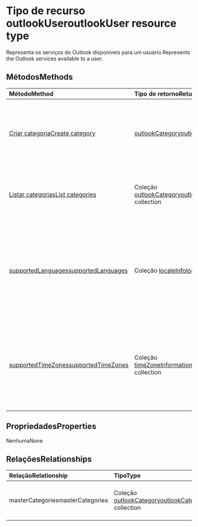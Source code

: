 # <a name="outlookuser-resource-type"></a><span data-ttu-id="23224-101">Tipo de recurso outlookUser</span><span class="sxs-lookup"><span data-stu-id="23224-101">outlookUser resource type</span></span>


<span data-ttu-id="23224-102">Representa os serviços do Outlook disponíveis para um usuário.</span><span class="sxs-lookup"><span data-stu-id="23224-102">Represents the Outlook services available to a user.</span></span>


## <a name="methods"></a><span data-ttu-id="23224-103">Métodos</span><span class="sxs-lookup"><span data-stu-id="23224-103">Methods</span></span>

| <span data-ttu-id="23224-104">Método</span><span class="sxs-lookup"><span data-stu-id="23224-104">Method</span></span>           | <span data-ttu-id="23224-105">Tipo de retorno</span><span class="sxs-lookup"><span data-stu-id="23224-105">Return Type</span></span>    |<span data-ttu-id="23224-106">Descrição</span><span class="sxs-lookup"><span data-stu-id="23224-106">Description</span></span>|
|:---------------|:--------|:----------|
|[<span data-ttu-id="23224-107">Criar categoria</span><span class="sxs-lookup"><span data-stu-id="23224-107">Create category</span></span>](../api/outlookuser_post_mastercategories.md) | [<span data-ttu-id="23224-108">outlookCategory</span><span class="sxs-lookup"><span data-stu-id="23224-108">outlookCategory</span></span>](outlookcategory.md) |<span data-ttu-id="23224-109">Cria um objeto **outlookCategory** na lista mestra de categorias do usuário.</span><span class="sxs-lookup"><span data-stu-id="23224-109">Create an **outlookCategory** object in the user's master list of categories.</span></span>|
|[<span data-ttu-id="23224-110">Listar categorias</span><span class="sxs-lookup"><span data-stu-id="23224-110">List categories</span></span>](../api/outlookuser_list_mastercategories.md) | <span data-ttu-id="23224-111">Coleção [outlookCategory](outlookcategory.md)</span><span class="sxs-lookup"><span data-stu-id="23224-111">[outlookCategory](outlookcategory.md) collection</span></span> |<span data-ttu-id="23224-112">Obtém todas as categorias que foram definidas para o usuário.</span><span class="sxs-lookup"><span data-stu-id="23224-112">Get all the categories that have been defined for the user.</span></span>|
|[<span data-ttu-id="23224-113">supportedLanguages</span><span class="sxs-lookup"><span data-stu-id="23224-113">supportedLanguages</span></span>](../api/outlookuser_supportedlanguages.md) | <span data-ttu-id="23224-114">Coleção [localeInfo](localeinfo.md)</span><span class="sxs-lookup"><span data-stu-id="23224-114">[localeInfo](localeinfo.md) collection</span></span> | <span data-ttu-id="23224-115">Obtém a lista de localidades e idiomas com suporte para o usuário, conforme configurado no servidor de caixa de correio do usuário.</span><span class="sxs-lookup"><span data-stu-id="23224-115">Get the list of locales and languages that is supported for the user, as configured on the user's mailbox server.</span></span> |
|[<span data-ttu-id="23224-116">supportedTimeZones</span><span class="sxs-lookup"><span data-stu-id="23224-116">supportedTimeZones</span></span>](../api/outlookuser_supportedtimezones.md) | <span data-ttu-id="23224-117">Coleção [timeZoneInformation](timezoneinformation.md)</span><span class="sxs-lookup"><span data-stu-id="23224-117">[timeZoneInformation](timezoneinformation.md) collection</span></span> | <span data-ttu-id="23224-118">Obtém a lista de fusos horários com suporte para o usuário, conforme configurado no servidor de caixa de correio do usuário.</span><span class="sxs-lookup"><span data-stu-id="23224-118">Get the list of time zones that is supported for the user, as configured on the user's mailbox server.</span></span> |


## <a name="properties"></a><span data-ttu-id="23224-119">Propriedades</span><span class="sxs-lookup"><span data-stu-id="23224-119">Properties</span></span>
<span data-ttu-id="23224-120">Nenhuma</span><span class="sxs-lookup"><span data-stu-id="23224-120">None</span></span>

## <a name="relationships"></a><span data-ttu-id="23224-121">Relações</span><span class="sxs-lookup"><span data-stu-id="23224-121">Relationships</span></span>
| <span data-ttu-id="23224-122">Relação</span><span class="sxs-lookup"><span data-stu-id="23224-122">Relationship</span></span> | <span data-ttu-id="23224-123">Tipo</span><span class="sxs-lookup"><span data-stu-id="23224-123">Type</span></span>   |<span data-ttu-id="23224-124">Descrição</span><span class="sxs-lookup"><span data-stu-id="23224-124">Description</span></span>|
|:---------------|:--------|:----------|
|<span data-ttu-id="23224-125">masterCategories</span><span class="sxs-lookup"><span data-stu-id="23224-125">masterCategories</span></span>|<span data-ttu-id="23224-126">Coleção [outlookCategory](../resources/outlookCategory.md)</span><span class="sxs-lookup"><span data-stu-id="23224-126">[outlookCategory](../resources/outlookCategory.md) collection</span></span>| <span data-ttu-id="23224-127">Uma lista de categorias definidas para o usuário.</span><span class="sxs-lookup"><span data-stu-id="23224-127">A list of categories defined for the user.</span></span> | 

<!-- uuid: 8fcb5dbc-d5aa-4681-8e31-b001d5168d79
2015-10-25 14:57:30 UTC -->
<!-- {
  "type": "#page.annotation",
  "description": "outlookUser resource",
  "keywords": "",
  "section": "documentation",
  "tocPath": ""
}-->
